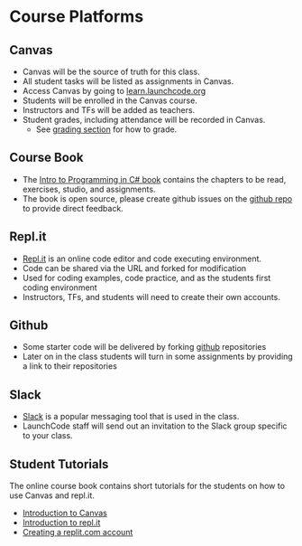 # Course Platforms

## Canvas
* Canvas will be the source of truth for this class.
* All student tasks will be listed as assignments in Canvas.
* Access Canvas by going to [learn.launchcode.org](https://learn.launchcode.org)
* Students will be enrolled in the Canvas course.
* Instructors and TFs will be added as teachers.
* Student grades, including attendance will be recorded in Canvas.
  * See [grading section](https://github.com/LaunchCodeEducation/intro-to-programming-csharp/wiki/Grading-and-Student-Progress) for how to grade.

## Course Book
* The [Intro to Programming in C# book](https://education.launchcode.org/intro-to-programming-csharp/) contains the chapters to be read, exercises, studio, and assignments.
* The book is open source, please create github issues on the [github repo](https://github.com/LaunchCodeEducation/intro-to-programming-csharp/issues) to provide direct feedback.

## Repl.it
* [Repl.it](https://replit.com/) is an online code editor and code executing environment.
* Code can be shared via the URL and forked for modification
* Used for coding examples, code practice, and as the students first coding environment
* Instructors, TFs, and students will need to create their own accounts.

## Github
* Some starter code will be delivered by forking [github](https://github.com/) repositories
* Later on in the class students will turn in some assignments by providing a link to their repositories
 
## Slack
* [Slack](https://slack.com) is a popular messaging tool that is used in the class.
* LaunchCode staff will send out an invitation to the Slack group specific to your class.

## Student Tutorials
The online course book contains short tutorials for the students on how to use Canvas and repl.it.
* [Introduction to Canvas](https://education.launchcode.org/intro-to-programming-csharp/chapters/introduction/class-platforms.html)
* [Introduction to repl.it](https://education.launchcode.org/intro-to-programming-csharp/chapters/introduction/class-platforms.html#repl-it)
* [Creating a replit.com account](https://education.launchcode.org/intro-to-programming-csharp/chapters/how-programs-work/hello-world.html#create-a-repl-it-account)
